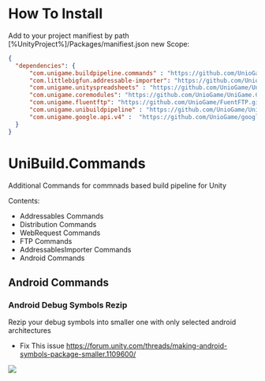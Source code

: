# How To Install


Add to your project manifiest by path [%UnityProject%]/Packages/manifiest.json new Scope:

```json
{
  "dependencies": {
      "com.unigame.buildpipeline.commands" : "https://github.com/UnioGame/UnioGame.UniBuildCommands.git",
      "com.littlebigfun.addressable-importer": "https://github.com/UnioGame/unity-addressable-importer.git",
      "com.unigame.unityspreadsheets" : "https://github.com/UnioGame/UniGame.GoogleSpreadsheetsImporter.git",
      "com.unigame.coremodules": "https://github.com/UnioGame/UniGame.CoreModules.git",
      "com.unigame.fluentftp": "https://github.com/UnioGame/FuentFTP.git",
      "com.unigame.unibuildpipeline" : "https://github.com/UnioGame/UniGame.UniBuild.git",
      "com.unigame.google.api.v4" :  "https://github.com/UnioGame/google.api.v4.git",
  }
}
```

# UniBuild.Commands
Additional Commands for commnads based build pipeline for Unity

Contents:

- Addressables Commands
- Distribution Commands
- WebRequest Commands
- FTP Commands
- AddressablesImporter Commands
- Android Commands



## Android Commands

### Android Debug Symbols Rezip 

Rezip your debug symbols into smaller one with only selected android architectures

- Fix This issue
https://forum.unity.com/threads/making-android-symbols-package-smaller.1109600/

![](https://github.com/UniGameTeam/UniBuild.Commands/blob/master/Editor/GitAssets/rezip_command.png)
